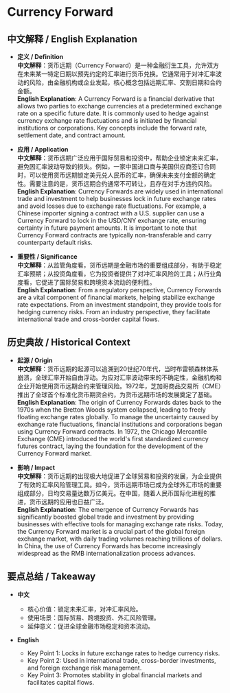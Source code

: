 # Currency Forward

## 中文解释 / English Explanation

* **定义 / Definition**  
  **中文解释**：货币远期（Currency Forward）是一种金融衍生工具，允许双方在未来某一特定日期以预先约定的汇率进行货币兑换。它通常用于对冲汇率波动的风险，由金融机构或企业发起，核心概念包括远期汇率、交割日期和合约金额。  
  **English Explanation**: A Currency Forward is a financial derivative that allows two parties to exchange currencies at a predetermined exchange rate on a specific future date. It is commonly used to hedge against currency exchange rate fluctuations and is initiated by financial institutions or corporations. Key concepts include the forward rate, settlement date, and contract amount.

* **应用 / Application**  
  **中文解释**：货币远期广泛应用于国际贸易和投资中，帮助企业锁定未来汇率，避免因汇率波动导致的损失。例如，一家中国进口商与美国供应商签订合同时，可以使用货币远期锁定美元兑人民币的汇率，确保未来支付金额的确定性。需要注意的是，货币远期合约通常不可转让，且存在对手方违约风险。  
  **English Explanation**: Currency Forwards are widely used in international trade and investment to help businesses lock in future exchange rates and avoid losses due to exchange rate fluctuations. For example, a Chinese importer signing a contract with a U.S. supplier can use a Currency Forward to lock in the USD/CNY exchange rate, ensuring certainty in future payment amounts. It is important to note that Currency Forward contracts are typically non-transferable and carry counterparty default risks.

* **重要性 / Significance**  
  **中文解释**：从监管角度看，货币远期是金融市场的重要组成部分，有助于稳定汇率预期；从投资角度看，它为投资者提供了对冲汇率风险的工具；从行业角度看，它促进了国际贸易和跨境资本流动的便利性。  
  **English Explanation**: From a regulatory perspective, Currency Forwards are a vital component of financial markets, helping stabilize exchange rate expectations. From an investment standpoint, they provide tools for hedging currency risks. From an industry perspective, they facilitate international trade and cross-border capital flows.

## 历史典故 / Historical Context

* **起源 / Origin**  
  **中文解释**：货币远期的起源可以追溯到20世纪70年代，当时布雷顿森林体系崩溃，全球汇率开始自由浮动。为应对汇率波动带来的不确定性，金融机构和企业开始使用货币远期合约来管理风险。1972年，芝加哥商品交易所（CME）推出了全球首个标准化货币期货合约，为货币远期市场的发展奠定了基础。  
  **English Explanation**: The origin of Currency Forwards dates back to the 1970s when the Bretton Woods system collapsed, leading to freely floating exchange rates globally. To manage the uncertainty caused by exchange rate fluctuations, financial institutions and corporations began using Currency Forward contracts. In 1972, the Chicago Mercantile Exchange (CME) introduced the world's first standardized currency futures contract, laying the foundation for the development of the Currency Forward market.

* **影响 / Impact**  
  **中文解释**：货币远期的出现极大地促进了全球贸易和投资的发展，为企业提供了有效的汇率风险管理工具。如今，货币远期市场已成为全球外汇市场的重要组成部分，日均交易量达数万亿美元。在中国，随着人民币国际化进程的推进，货币远期的应用也日益广泛。  
  **English Explanation**: The emergence of Currency Forwards has significantly boosted global trade and investment by providing businesses with effective tools for managing exchange rate risks. Today, the Currency Forward market is a crucial part of the global foreign exchange market, with daily trading volumes reaching trillions of dollars. In China, the use of Currency Forwards has become increasingly widespread as the RMB internationalization process advances.

## 要点总结 / Takeaway

* **中文**  
  - 核心价值：锁定未来汇率，对冲汇率风险。  
  - 使用场景：国际贸易、跨境投资、外汇风险管理。  
  - 延伸意义：促进全球金融市场稳定和资本流动。  

* **English**  
  - Key Point 1: Locks in future exchange rates to hedge currency risks.  
  - Key Point 2: Used in international trade, cross-border investments, and foreign exchange risk management.  
  - Key Point 3: Promotes stability in global financial markets and facilitates capital flows.